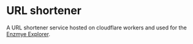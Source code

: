 # URL shortener

A URL shortener service hosted on cloudflare workers and used for the [Enzmye Explorer](https://enzyme.mit.edu/explorer).
